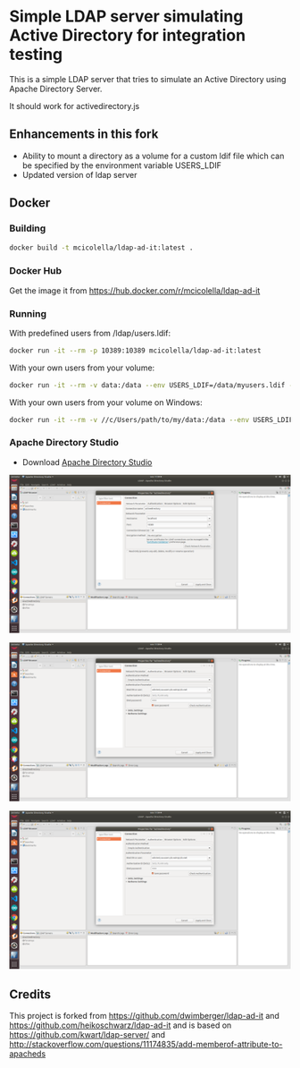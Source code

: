 # Simple LDAP server simulating Active Directory for integration testing

This is a simple LDAP server that tries to simulate an Active Directory using 
Apache Directory Server.

It should work for activedirectory.js

## Enhancements in this fork
* Ability to mount a directory as a volume for a custom ldif file which can be specified by the environment variable USERS_LDIF
* Updated version of ldap server

## Docker

### Building

```bash
docker build -t mcicolella/ldap-ad-it:latest .
```

### Docker Hub

Get the image it from https://hub.docker.com/r/mcicolella/ldap-ad-it

### Running

With predefined users from /ldap/users.ldif:
```bash
docker run -it --rm -p 10389:10389 mcicolella/ldap-ad-it:latest
```

With your own users from your volume:
```bash
docker run -it --rm -v data:/data --env USERS_LDIF=/data/myusers.ldif -p 10389:10389 mcicolella/ldap-ad-it:latest
```

With your own users from your volume on Windows:
```bash
docker run -it --rm -v //c/Users/path/to/my/data:/data --env USERS_LDIF=/data/myusers.ldif -p 10389:10389 mcicolella/ldap-ad-it:latest
```

### Apache Directory Studio

- Download [Apache Directory Studio](https://directory.apache.org/studio/downloads.html)

![alt text](/img/apache-directory-studio-1.png)



![alt text](/img/apache-directory-studio-2.png)

![alt text](/img/apache-directory-studio-2.png)



## Credits

This project is forked from https://github.com/dwimberger/ldap-ad-it and https://github.com/heikoschwarz/ldap-ad-it and
is based on https://github.com/kwart/ldap-server/ and
http://stackoverflow.com/questions/11174835/add-memberof-attribute-to-apacheds 
